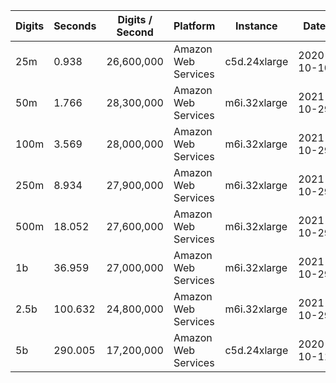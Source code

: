 | Digits | Seconds | Digits / Second | Platform | Instance | Date | Files |
| ------ | ------- | --------------- | -------- | -------- | ---- | ----- |
| 25m | 0.938 | 26,600,000 | Amazon Web Services | c5d.24xlarge | 2020-10-10 | [cfg](../Amazon%20Web%20Services/c5d.24xlarge/Gamma%28%E2%85%99%29%20%5BSeries-Pi%20%28Brown%29%5D/Gamma%28%E2%85%99%29%20-%2020201010-104450.cfg) [out](../Amazon%20Web%20Services/c5d.24xlarge/Gamma%28%E2%85%99%29%20%5BSeries-Pi%20%28Brown%29%5D/Gamma%28%E2%85%99%29%20-%2020201010-104450.out) [txt](../Amazon%20Web%20Services/c5d.24xlarge/Gamma%28%E2%85%99%29%20%5BSeries-Pi%20%28Brown%29%5D/Gamma%28%E2%85%99%29%20-%2020201010-104450.txt) |
| 50m | 1.766 | 28,300,000 | Amazon Web Services | m6i.32xlarge | 2021-10-29 | [cfg](../Amazon%20Web%20Services/m6i.32xlarge/Gamma%28%E2%85%99%29%20%5BSeries-Pi%20%28Brown%29%5D/Gamma%28%E2%85%99%29%20-%2020211029-162557.cfg) [out](../Amazon%20Web%20Services/m6i.32xlarge/Gamma%28%E2%85%99%29%20%5BSeries-Pi%20%28Brown%29%5D/Gamma%28%E2%85%99%29%20-%2020211029-162557.out) [txt](../Amazon%20Web%20Services/m6i.32xlarge/Gamma%28%E2%85%99%29%20%5BSeries-Pi%20%28Brown%29%5D/Gamma%28%E2%85%99%29%20-%2020211029-162557.txt) |
| 100m | 3.569 | 28,000,000 | Amazon Web Services | m6i.32xlarge | 2021-10-29 | [cfg](../Amazon%20Web%20Services/m6i.32xlarge/Gamma%28%E2%85%99%29%20%5BSeries-Pi%20%28Brown%29%5D/Gamma%28%E2%85%99%29%20-%2020211029-162618.cfg) [out](../Amazon%20Web%20Services/m6i.32xlarge/Gamma%28%E2%85%99%29%20%5BSeries-Pi%20%28Brown%29%5D/Gamma%28%E2%85%99%29%20-%2020211029-162618.out) [txt](../Amazon%20Web%20Services/m6i.32xlarge/Gamma%28%E2%85%99%29%20%5BSeries-Pi%20%28Brown%29%5D/Gamma%28%E2%85%99%29%20-%2020211029-162618.txt) |
| 250m | 8.934 | 27,900,000 | Amazon Web Services | m6i.32xlarge | 2021-10-29 | [cfg](../Amazon%20Web%20Services/m6i.32xlarge/Gamma%28%E2%85%99%29%20%5BSeries-Pi%20%28Brown%29%5D/Gamma%28%E2%85%99%29%20-%2020211029-162629.cfg) [out](../Amazon%20Web%20Services/m6i.32xlarge/Gamma%28%E2%85%99%29%20%5BSeries-Pi%20%28Brown%29%5D/Gamma%28%E2%85%99%29%20-%2020211029-162629.out) [txt](../Amazon%20Web%20Services/m6i.32xlarge/Gamma%28%E2%85%99%29%20%5BSeries-Pi%20%28Brown%29%5D/Gamma%28%E2%85%99%29%20-%2020211029-162629.txt) |
| 500m | 18.052 | 27,600,000 | Amazon Web Services | m6i.32xlarge | 2021-10-29 | [cfg](../Amazon%20Web%20Services/m6i.32xlarge/Gamma%28%E2%85%99%29%20%5BSeries-Pi%20%28Brown%29%5D/Gamma%28%E2%85%99%29%20-%2020211029-174258.cfg) [out](../Amazon%20Web%20Services/m6i.32xlarge/Gamma%28%E2%85%99%29%20%5BSeries-Pi%20%28Brown%29%5D/Gamma%28%E2%85%99%29%20-%2020211029-174258.out) [txt](../Amazon%20Web%20Services/m6i.32xlarge/Gamma%28%E2%85%99%29%20%5BSeries-Pi%20%28Brown%29%5D/Gamma%28%E2%85%99%29%20-%2020211029-174258.txt) |
| 1b | 36.959 | 27,000,000 | Amazon Web Services | m6i.32xlarge | 2021-10-29 | [cfg](../Amazon%20Web%20Services/m6i.32xlarge/Gamma%28%E2%85%99%29%20%5BSeries-Pi%20%28Brown%29%5D/Gamma%28%E2%85%99%29%20-%2020211029-174339.cfg) [out](../Amazon%20Web%20Services/m6i.32xlarge/Gamma%28%E2%85%99%29%20%5BSeries-Pi%20%28Brown%29%5D/Gamma%28%E2%85%99%29%20-%2020211029-174339.out) [txt](../Amazon%20Web%20Services/m6i.32xlarge/Gamma%28%E2%85%99%29%20%5BSeries-Pi%20%28Brown%29%5D/Gamma%28%E2%85%99%29%20-%2020211029-174339.txt) |
| 2.5b | 100.632 | 24,800,000 | Amazon Web Services | m6i.32xlarge | 2021-10-29 | [cfg](../Amazon%20Web%20Services/m6i.32xlarge/Gamma%28%E2%85%99%29%20%5BSeries-Pi%20%28Brown%29%5D/Gamma%28%E2%85%99%29%20-%2020211029-211315.cfg) [out](../Amazon%20Web%20Services/m6i.32xlarge/Gamma%28%E2%85%99%29%20%5BSeries-Pi%20%28Brown%29%5D/Gamma%28%E2%85%99%29%20-%2020211029-211315.out) [txt](../Amazon%20Web%20Services/m6i.32xlarge/Gamma%28%E2%85%99%29%20%5BSeries-Pi%20%28Brown%29%5D/Gamma%28%E2%85%99%29%20-%2020211029-211315.txt) |
| 5b | 290.005 | 17,200,000 | Amazon Web Services | c5d.24xlarge | 2020-10-11 | [cfg](../Amazon%20Web%20Services/c5d.24xlarge/Gamma%28%E2%85%99%29%20%5BSeries-Pi%20%28Brown%29%5D/Gamma%28%E2%85%99%29%20-%2020201011-004549.cfg) [out](../Amazon%20Web%20Services/c5d.24xlarge/Gamma%28%E2%85%99%29%20%5BSeries-Pi%20%28Brown%29%5D/Gamma%28%E2%85%99%29%20-%2020201011-004549.out) [txt](../Amazon%20Web%20Services/c5d.24xlarge/Gamma%28%E2%85%99%29%20%5BSeries-Pi%20%28Brown%29%5D/Gamma%28%E2%85%99%29%20-%2020201011-004549.txt) |
